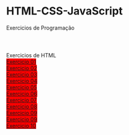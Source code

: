 # HTML-CSS-JavaScript
 Exercicios de Programação

<header>
<style>
a {
    background-color:red;
}

</style>
</header>

Exercicios de HTML <br>
<a href="https://italogithube.github.io/HTML-CSS-JavaScript/HTML/ex01/index.html">Exercicio 01<a><br>
<a href="https://italogithube.github.io/HTML-CSS-JavaScript/HTML/ex01/index.html">Exercicio 02<a><br>
<a href="https://italogithube.github.io/HTML-CSS-JavaScript/HTML/ex01/index.html">Exercicio 03<a><br>
<a href="https://italogithube.github.io/HTML-CSS-JavaScript/HTML/ex01/index.html">Exercicio 04<a><br>
<a href="https://italogithube.github.io/HTML-CSS-JavaScript/HTML/ex01/index.html">Exercicio 05<a><br>
<a href="https://italogithube.github.io/HTML-CSS-JavaScript/HTML/ex01/index.html">Exercicio 06<a><br>
<a href="https://italogithube.github.io/HTML-CSS-JavaScript/HTML/ex01/index.html">Exercicio 07<a><br>
<a href="https://italogithube.github.io/HTML-CSS-JavaScript/HTML/ex01/index.html">Exercicio 08<a><br>
<a href="https://italogithube.github.io/HTML-CSS-JavaScript/HTML/ex01/index.html">Exercicio 09<a><br>
<a href="https://italogithube.github.io/HTML-CSS-JavaScript/HTML/ex01/index.html">Exercicio 09<a><br>
<a href="https://italogithube.github.io/HTML-CSS-JavaScript/HTML/ex01/index.html">Exercicio 10<a><br>

